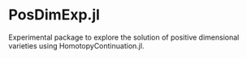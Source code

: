 # PosDimExp.jl

Experimental package to explore the solution of positive dimensional varieties using HomotopyContinuation.jl.
